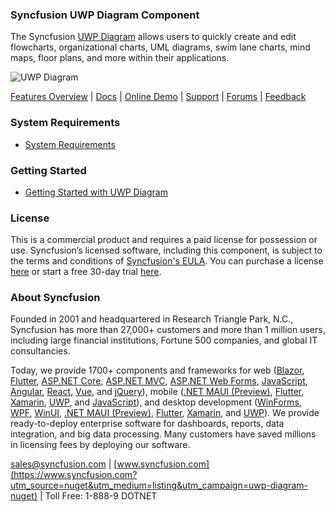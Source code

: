### Syncfusion UWP Diagram Component
The Syncfusion [UWP Diagram](https://www.syncfusion.com/uwp-ui-controls/diagram?utm_source=nuget&utm_medium=listing&utm_campaign=uwp-diagram-nuget) allows users to quickly create and edit flowcharts, organizational charts, UML diagrams, swim lane charts, mind maps, floor plans, and more within their applications.

![UWP Diagram](https://cdn.syncfusion.com/nuget-readme/uwp/uwp-sfdiagram.png)

[Features Overview](https://www.syncfusion.com/uwp-ui-controls/diagram?utm_source=nuget&utm_medium=listing&utm_campaign=uwp-diagram-nuget) | [Docs](https://help.syncfusion.com/uwp/diagram/getting-started?utm_source=nuget&utm_medium=listing&utm_campaign=uwp-diagram-nuget?utm_source=nuget&utm_medium=listing&utm_campaign=uwp-diagram-nuget) | [Online Demo](https://github.com/syncfusion/uwp-demos?utm_source=nuget&utm_medium=listing&utm_campaign=uwp-diagram-nuget) | [Support](https://www.syncfusion.com/support/directtrac/incidents/newincident?utm_source=nuget&utm_medium=listing&utm_campaign=uwp-diagram-nuget) | [Forums](https://www.syncfusion.com/forums/uwp?utm_source=nuget&utm_medium=listing&utm_campaign=uwp-diagram-nuget) | [Feedback](https://www.syncfusion.com/feedback/uwp?utm_source=nuget&utm_medium=listing&utm_campaign=uwp-diagram-nuget)

### System Requirements

* [System Requirements](https://help.syncfusion.com/uwp/installation-and-upgrade/system-requirements?utm_source=nuget&utm_medium=listing&utm_campaign=uwp-diagram-nuget)

### Getting Started

* [Getting Started with UWP Diagram](https://help.syncfusion.com/uwp/diagram/getting-started?utm_source=nuget&utm_medium=listing&utm_campaign=uwp-diagram-nuget?utm_source=nuget&utm_medium=listing&utm_campaign=uwp-diagram-nuget)

### License

This is a commercial product and requires a paid license for possession or use. Syncfusion’s licensed software, including this component, is subject to the terms and conditions of [Syncfusion's EULA](https://www.syncfusion.com/eula/es/?utm_source=nuget&utm_medium=listing&utm_campaign=uwp-diagram-nuget). You can purchase a license [here](https://www.syncfusion.com/sales/products?utm_source=nuget&utm_medium=listing&utm_campaign=uwp-diagram-nuget) or start a free 30-day trial [here](https://www.syncfusion.com/account/manage-trials/start-trials?utm_source=nuget&utm_medium=listing&utm_campaign=uwp-diagram-nuget).

### About Syncfusion

Founded in 2001 and headquartered in Research Triangle Park, N.C., Syncfusion has more than 27,000+ customers and more than 1 million users, including large financial institutions, Fortune 500 companies, and global IT consultancies.
 
Today, we provide 1700+ components and frameworks for web ([Blazor](https://www.syncfusion.com/blazor-components?utm_source=nuget&utm_medium=listing&utm_campaign=uwp-diagram-nuget), [Flutter](https://www.syncfusion.com/flutter-widgets?utm_source=nuget&utm_medium=listing&utm_campaign=uwp-diagram-nuget), [ASP.NET Core](https://www.syncfusion.com/aspnet-core-ui-controls?utm_source=nuget&utm_medium=listing&utm_campaign=uwp-diagram-nuget), [ASP.NET MVC](https://www.syncfusion.com/aspnet-mvc-ui-controls?utm_source=nuget&utm_medium=listing&utm_campaign=uwp-diagram-nuget), [ASP.NET Web Forms](https://www.syncfusion.com/jquery/aspnet-webforms-ui-controls?utm_source=nuget&utm_medium=listing&utm_campaign=uwp-diagram-nuget), [JavaScript](https://www.syncfusion.com/javascript-ui-controls?utm_source=nuget&utm_medium=listing&utm_campaign=uwp-diagram-nuget), [Angular](https://www.syncfusion.com/angular-ui-components?utm_source=nuget&utm_medium=listing&utm_campaign=uwp-diagram-nuget), [React](https://www.syncfusion.com/react-ui-components?utm_source=nuget&utm_medium=listing&utm_campaign=uwp-diagram-nuget), [Vue](https://www.syncfusion.com/vue-ui-components?utm_source=nuget&utm_medium=listing&utm_campaign=uwp-diagram-nuget), and [jQuery](https://www.syncfusion.com/jquery-ui-widgets?utm_source=nuget&utm_medium=listing&utm_campaign=uwp-diagram-nuget)), mobile ([.NET MAUI (Preview)](https://www.syncfusion.com/maui-controls?utm_source=nuget&utm_medium=listing&utm_campaign=uwp-diagram-nuget), [Flutter](https://www.syncfusion.com/flutter-widgets?utm_source=nuget&utm_medium=listing&utm_campaign=uwp-diagram-nuget), [Xamarin](https://www.syncfusion.com/xamarin-ui-controls?utm_source=nuget&utm_medium=listing&utm_campaign=uwp-diagram-nuget), [UWP](https://www.syncfusion.com/uwp-ui-controls?utm_source=nuget&utm_medium=listing&utm_campaign=uwp-diagram-nuget), and [JavaScript](https://www.syncfusion.com/javascript-ui-controls?utm_source=nuget&utm_medium=listing&utm_campaign=uwp-diagram-nuget)), and desktop development ([WinForms](https://www.syncfusion.com/winforms-ui-controls?utm_source=nuget&utm_medium=listing&utm_campaign=uwp-diagram-nuget), [WPF](https://www.syncfusion.com/wpf-controls?utm_source=nuget&utm_medium=listing&utm_campaign=uwp-diagram-nuget), [WinUI](https://www.syncfusion.com/winui-controls?utm_source=nuget&utm_medium=listing&utm_campaign=uwp-diagram-nuget), [.NET MAUI (Preview)](https://www.syncfusion.com/maui-controls?utm_source=nuget&utm_medium=listing&utm_campaign=uwp-diagram-nuget), [Flutter](https://www.syncfusion.com/flutter-widgets?utm_source=nuget&utm_medium=listing&utm_campaign=uwp-diagram-nuget), [Xamarin](https://www.syncfusion.com/xamarin-ui-controls?utm_source=nuget&utm_medium=listing&utm_campaign=uwp-diagram-nuget), and [UWP](https://www.syncfusion.com/uwp-ui-controls?utm_source=nuget&utm_medium=listing&utm_campaign=uwp-diagram-nuget)). We provide ready-to-deploy enterprise software for dashboards, reports, data integration, and big data processing. Many customers have saved millions in licensing fees by deploying our software.

[sales@syncfusion.com](mailto:sales@syncfusion.com?Subject=Syncfusion%20UWP%20Diagram-%20NuGet) | [www.syncfusion.com](https://www.syncfusion.com?utm_source=nuget&utm_medium=listing&utm_campaign=uwp-diagram-nuget) | Toll Free: 1-888-9 DOTNET


